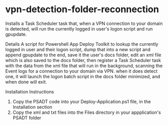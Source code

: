 # vpn-detection-folder-reconnection
Installs a Task Scheduler task that, when a VPN connection to your domain is detected, will run the currently logged in user's logon script and run gpupdate.

Details
A script for Powershell App Deploy Toolkit to lookup the currently logged in user and their logon script, dump that into a new script and append gpupdate to the end, save it the user's docs folder, edit an xml file which is also saved to the docs folder, then register a Task Scheduler task with the data from the xml file that will run in the background, scanning the Event logs for a connection to your domain via VPN. when it does detect one, it will launch the logon batch script in the docs folder minimized, and when done will exit.


Installation Instructions

1. Copy the PSADT code into your Deploy-Application.ps1 file, in the Installation section
2. Copy the xml and txt files into the Files directory in your appplication's PSADT folder
